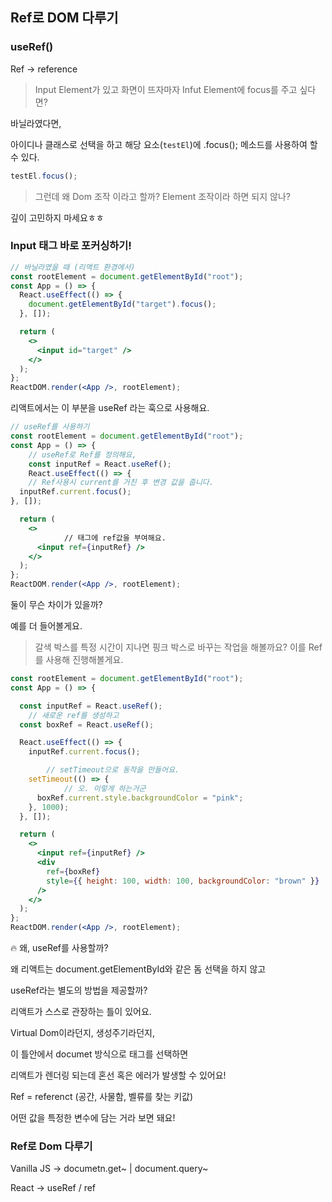 ## Ref로 DOM 다루기

### useRef()

Ref → reference

> Input Element가 있고 화면이 뜨자마자  Infut Element에 focus를 주고 싶다면?
> 

바닐라였다면,

아이디나 클래스로 선택을 하고 해당 요소(`testEl`)에 .focus(); 메소드를 사용하여 할 수 있다.

```jsx
testEl.focus();
```

> 그런데 왜 Dom 조작 이라고 할까? Element 조작이라 하면 되지 않나?
> 

깊이 고민하지 마세요ㅎㅎ 

### Input 태그 바로 포커싱하기!

```jsx
// 바닐라였을 때 (리액트 환경에서)
const rootElement = document.getElementById("root");
const App = () => {
  React.useEffect(() => {
    document.getElementById("target").focus();
  }, []);

  return (
    <>
      <input id="target" />
    </>
  );
};
ReactDOM.render(<App />, rootElement);
```

리액트에서는 이 부분을 useRef 라는 훅으로 사용해요.

```jsx
// useRef를 사용하기
const rootElement = document.getElementById("root");
const App = () => {
	// useRef로 Ref를 정의해요,
	const inputRef = React.useRef();
	React.useEffect(() => {
	// Ref사용시 current를 거친 후 변경 값을 줍니다.
  inputRef.current.focus();
}, []);

  return (
    <>
			// 태그에 ref값을 부여해요.
      <input ref={inputRef} />
    </>
  );
};
ReactDOM.render(<App />, rootElement);
```

둘이 무슨 차이가 있을까?

예를 더 들어볼게요.

> 갈색 박스를 특정 시간이 지나면 핑크 박스로 바꾸는 작업을 해볼까요?
이를 Ref를 사용해 진행해볼게요.
> 

```jsx
const rootElement = document.getElementById("root");
const App = () => {

  const inputRef = React.useRef();
	// 새로운 ref를 생성하고
  const boxRef = React.useRef();

  React.useEffect(() => {
    inputRef.current.focus();

		// setTimeout으로 동작을 만들어요.
    setTimeout(() => {
			// 오. 이렇게 하는거군
      boxRef.current.style.backgroundColor = "pink";
    }, 1000);
  }, []);

  return (
    <>
      <input ref={inputRef} />
      <div
        ref={boxRef}
        style={{ height: 100, width: 100, backgroundColor: "brown" }}
      />
    </>
  );
};
ReactDOM.render(<App />, rootElement);
```

<aside>
🔥 왜, useRef를 사용할까?

</aside>

왜 리액트는 document.getElementById와 같은 돔 선택을 하지 않고

useRef라는 별도의 방법을 제공할까?

리액트가 스스로 관장하는 틀이 있어요.

Virtual Dom이라던지, 생성주기라던지,

이 틀안에서 documet 방식으로 태그를 선택하면

리액트가 렌더링 되는데 혼선 혹은 에러가 발생할 수 있어요!

Ref = referenct (공간, 사물함, 벨류를 찾는 키값)

어떤 값을 특정한 변수에 담는 거라 보면 돼요!

### Ref로 Dom 다루기

Vanilla JS → documetn.get~ | document.query~

React → useRef / ref